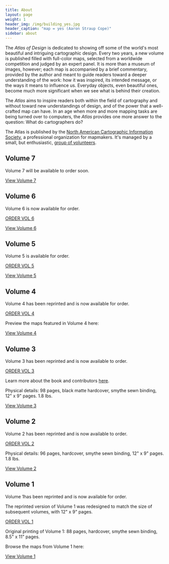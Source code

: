```yaml
---
title: About
layout: page
weight: 1
header_img: /img/building_yes.jpg
header_caption: "map = yes (Aaron Straup Cope)"
sidebar: about
---
```


The <em>Atlas of Design</em> is dedicated to showing off some of the world's most beautiful and intriguing cartographic design. Every two years, a new volume is published filled with full-color maps, selected from a worldwide competition and judged by an expert panel. It is more than a museum of images, however; each map is accompanied by a brief commentary, provided by the author and meant to guide readers toward a deeper understanding of the work: how it was inspired, its intended message, or the ways it means to influence us. Everyday objects, even beautiful ones, become much more significant when we see what is behind their creation.

The <em>Atlas</em> aims to inspire readers both within the field of cartography and without toward new understandings of design, and of the power that a well-crafted map can have. In an age when more and more mapping tasks are being turned over to computers, the <em>Atlas</em> provides one more answer to the question: What do cartographers do?

The Atlas is published by the <a href="http://nacis.org">North American Cartographic Information Society</a>, a professional organization for mapmakers. It's managed by a small, but enthusiastic, <a title="Staff" href="http://atlasofdesign.org/about/staff/">group of volunteers</a>.

## Volume 7

Volume 7 will be available to order soon.<br>

<!-- <a href="https://atlasofdesign.bigcartel.com/product/atlas-of-design-volume-6" target="_blank" class="button button-blue">ORDER VOL 6  <i class="fa fa-hand-o-right"></i></a> -->

<a class="button" href="http://atlasofdesign.org/seven">View Volume 7</a>

## Volume 6

Volume 6 is now available for order.<br>

<a href="https://atlasofdesign.bigcartel.com/product/atlas-of-design-volume-6" target="_blank" class="button button-blue">ORDER VOL 6  <i class="fa fa-hand-o-right"></i></a>

<a class="button" href="http://atlasofdesign.org/six">View Volume 6</a>

## Volume 5

Volume 5 is available for order.<br>

<a href="https://atlasofdesign.bigcartel.com/product/atlas-of-design-volume-5" target="_blank" class="button button-blue">ORDER VOL 5  <i class="fa fa-hand-o-right"></i></a>

<a class="button" href="http://atlasofdesign.org/five">View Volume 5</a>


## Volume 4

Volume 4 has been reprinted and is now available for order.

<a href="https://atlasofdesign.bigcartel.com/product/atlas-of-design-volume-4-reprint" target="_blank" class="button button-blue">ORDER VOL 4  <i class="fa fa-hand-o-right"></i></a>


Preview the maps featured in Volume 4 here:  <br>

<a class="button" href="http://atlasofdesign.org/four">View Volume 4</a>

## Volume 3

Volume 3 has been reprinted and is now available to order. 

<a href="https://atlasofdesign.bigcartel.com/product/pre-order-atlas-of-design-volume-3-reprint" target="_blank" class="button button-blue">ORDER VOL 3  <i class="fa fa-hand-o-right"></i></a>

Learn more about the book and contributors [here](/2016/10/16/v3-pre-release/).

Physical details: 98 pages, black matte hardcover, smythe sewn binding, 12" x 9" pages. 1.8 lbs.

<a class="button" href="http://atlasofdesign.org/three">View Volume 3</a>

## Volume 2

Volume 2 has been reprinted and is now available to order.

<a href="https://atlasofdesign.bigcartel.com/product/pre-order-atlas-of-design-volume-2x" target="_blank" class="button button-blue">ORDER VOL 2  <i class="fa fa-hand-o-right"></i></a>

Physical details: 96 pages, hardcover, smythe sewn binding, 12" x 9" pages. 1.8 lbs.

<a class="button" href="http://atlasofdesign.org/two">View Volume 2</a>

## Volume 1

Volume 1has been reprinted and is now available for order.

The reprinted version of Volume 1 was redesigned to match the size of subsequent volumes, with 12" x 9" pages.

<a href="https://atlasofdesign.bigcartel.com/product/pre-order-atlas-of-design-volume-1" target="_blank" class="button button-blue">ORDER VOL 1  <i class="fa fa-hand-o-right"></i></a>

Original printing of Volume 1: 88 pages, hardcover, smythe sewn binding, 8.5" x 11" pages.

Browse the maps from Volume 1 here:

<a class="button" href="http://atlasofdesign.org/one">View Volume 1</a>
